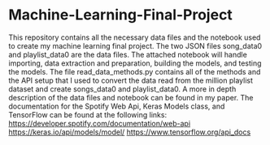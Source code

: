 # Machine-Learning-Final-Project

This repository contains all the necessary data files and the notebook used to create my machine learning final project. The two JSON files song_data0 and playlist_data0 are the data files. The attached notebook will handle importing, data extraction and preparation, building the models, and testing the models. The file read_data_methods.py contains all of the methods and the API setup that I used to convert the data read from the million playlist dataset and create songs_data0 and playlist_data0. A more in depth description of the data files and notebook can be found in my paper. The documentation for the Spotify Web Api, Keras Models class, and TensorFlow can be found at the following links: https://developer.spotify.com/documentation/web-api
https://keras.io/api/models/model/
https://www.tensorflow.org/api_docs 

